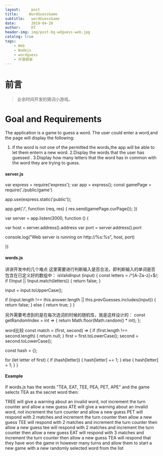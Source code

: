 ```yaml
---
layout:     post
title:     WordGuessGame
subtitle:   wordGuessGame
date:       2019-04-28
author:     KT
header-img: img/post-bg-wdguess-web.jpg
catalog: true
tags:
    - Web
    - Nodejs
    - wordguess
    - 开源框架
---
```

# 前言

>业余时间开发的猜词小游戏。



# Goal and Requirements
The application is a game to guess a word.
The user could enter a word,and the page will display the following:
1. if the word is not one of the permitted the words,the app will be able to let them entern a new word.
2.Display the words that the user has guessed .
3.Display how many letters that the word has in common with the word they are trying to guess.


#### server.js
var express = require('express');
var app = express();
const gamePage = require('./public/game')

app.use(express.static('public'));

app.get('/', function (req, res) {
res.send(gamePage.curPage());
})


var server = app.listen(3000, function () {

var host = server.address().address
var port = server.address().port

console.log("Web server is running on http://%s:%s", host, port)

})

#### words.js
讲讲开发中的几个难点
这里需要进行判断输入是否合法，即判断输入的单词是否包含在已定义好的数组中：
isValidInput (input) {
const letters = /^[A-Za-z]+$/;
if (!input || !input.match(letters)) {
return false;
}

input = input.toUpperCase();

if (input.length !== this.answer.length || this.prevGuesses.includes(input)) {
return false;
} else {
return true;
}
}

另外需要考虑到的是在每次选词的时候的随机性，我是这样设计的：
const getRandomIndex = int => {
return Math.floor(Math.random() * int);
};

word比较
const match = (first, second) => {
if (first.length !== second.length) {
return null;
}
first = first.toLowerCase();
second = second.toLowerCase();

const hash = {};

for (let letter of first) {
if (hash[letter]) {
hash[letter] += 1;
} else {
hash[letter] = 1;
}
}

#### Example
If words.js has the words "TEA, EAT, TEE, PEA, PET, APE" and the game selects TEA as the secret word then:

TREE will give a warning about an invalid word, not increment the turn counter and allow a new guess
ATE will give a warning about an invalid word, not increment the turn counter and allow a new guess
PET will respond with 2 matches and increment the turn counter then allow a new guess
TEE will respond with 2 matches and increment the turn counter then allow a new guess
tee will respond with 2 matches and increment the turn counter then allow a new guess
EAT will respond with 3 matches and increment the turn counter then allow a new guess
TEA will respond that they have won the game in however many turns and allow them to start a new game with a new randomly selected word from the list



